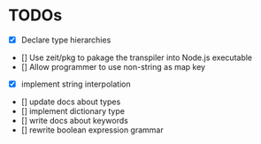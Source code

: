 # TODOs
- [x] Declare type hierarchies   
- [] Use zeit/pkg to pakage the transpiler into Node.js executable
- [] Allow programmer to use non-string as map key
- [x] implement string interpolation
- [] update docs about types
- [] implement dictionary type
- [] write docs about keywords
- [] rewrite boolean expression grammar

